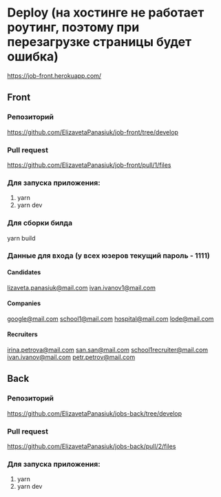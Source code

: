 # Deploy (на хостинге не работает роутинг, поэтому при перезагрузке страницы будет ошибка)
https://job-front.herokuapp.com/

## Front
### Репозиторий
https://github.com/ElizavetaPanasiuk/job-front/tree/develop
### Pull request
https://github.com/ElizavetaPanasiuk/job-front/pull/1/files
### Для запуска приложения:
1. yarn
2. yarn dev

### Для сборки билда
yarn build

### Данные для входа (у всех юзеров текущий пароль - 1111)
#### Candidates
lizaveta.panasiuk@mail.com
ivan.ivanov1@mail.com

#### Companies
google@mail.com
school1@mail.com
hospital@mail.com
lode@mail.com

#### Recruiters
irina.petrova@mail.com
san.san@mail.com
school1recruiter@mail.com
ivan.ivanov@mail.com
petr.petrov@mail.com

## Back
### Репозиторий
https://github.com/ElizavetaPanasiuk/jobs-back/tree/develop
### Pull request
https://github.com/ElizavetaPanasiuk/jobs-back/pull/2/files
### Для запуска приложения:
1. yarn
2. yarn dev
